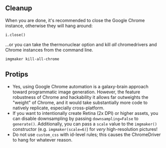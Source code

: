 ## Cleanup

When you are done, it's recommended to close the Google Chrome instance, otherwise they will hang around:

```python
i.close()
```

...or you can take the thermonuclear option and kill _all_ chromedrivers and Chrome instances from the command line.

```
imgmaker kill-all-chrome
```

## Protips

- Yes, using Google Chrome automation is a galaxy-brain approach toward programmatic image generation. However, the feature robustness of Chrome and hackability it allows far outweights the "weight" of Chrome, and it would take substantially more code to natively replicate, especially cross-platform.
- If you want to intentionally create Retina (2x DPI) or higher assets, you can disable downsampling by passing `downsampling=False` to `generate()`. Additionally, you can pass a `scale` value to the `imgmaker()` constructor (e.g. `imgmaker(scale=6)`) for _very_ high-resolution pictures!
- Do not use `custom_css` with id-level rules; this causes the ChromeDriver to hang for whatever reason.
